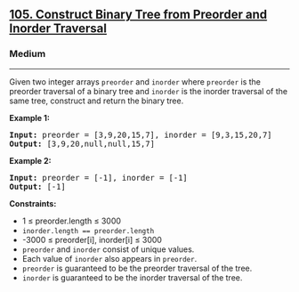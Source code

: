 <h2><a href="https://leetcode.com/problems/construct-binary-tree-from-preorder-and-inorder-traversal">105. Construct Binary Tree from Preorder and Inorder Traversal</a></h2>
<h3>Medium</h3>
<hr>
<p>Given two integer arrays <code>preorder</code> and <code>inorder</code> where <code>preorder</code> is the preorder traversal of a binary tree and <code>inorder</code> is the inorder traversal of the same tree, construct and return the binary tree.</p>
<p><strong>Example 1:</strong></p>
<pre>
<strong>Input:</strong> preorder = [3,9,20,15,7], inorder = [9,3,15,20,7]
<strong>Output:</strong> [3,9,20,null,null,15,7]
</pre>
<p><strong>Example 2:</strong></p>
<pre>
<strong>Input:</strong> preorder = [-1], inorder = [-1]
<strong>Output:</strong> [-1]
</pre>
<p><strong>Constraints:</strong></p>
<ul>
<li>1 ≤ preorder.length ≤ 3000</li>
<li><code>inorder.length == preorder.length</code></li>
<li>-3000 ≤ preorder[i], inorder[i] ≤ 3000</li>
<li><code>preorder</code> and <code>inorder</code> consist of unique values.</li>
<li>Each value of <code>inorder</code> also appears in <code>preorder</code>.</li>
<li><code>preorder</code> is guaranteed to be the preorder traversal of the tree.</li>
<li><code>inorder</code> is guaranteed to be the inorder traversal of the tree.</li>
</ul>
